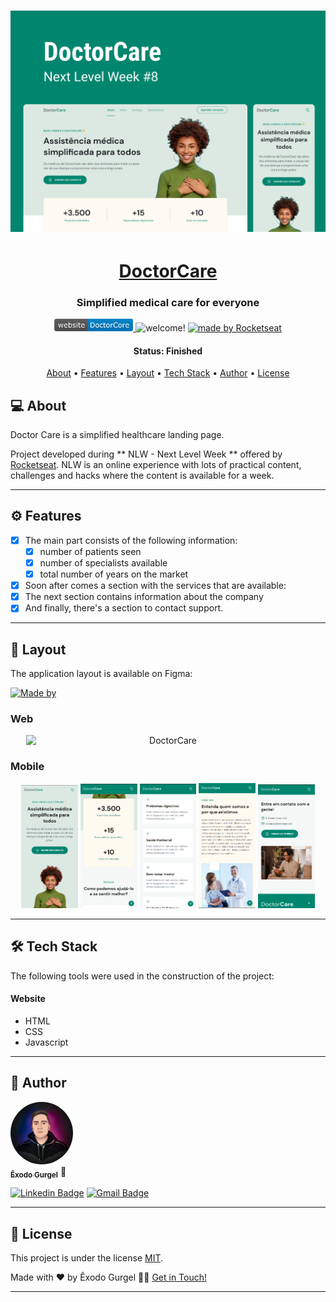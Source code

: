 
<h1 align="center">
    <img alt="DoctorCare" title="#DoctorCare" src="./prints/Capa.png" />
</h1>

<h1 align="center">
    <a href="#"> DoctorCare </a>
</h1>

<h3 align="center">  Simplified medical care for everyone
</h3>

<p align="center">

  <a href="https://exodogurgel.github.io/doctorCare/"> 
	<img alt="Website" src="./prints/website.png" height=20"> </a>
	
  <img src="https://img.shields.io/static/v1?label=PRs&message=welcome&color=49AA26&labelColor=000000" alt="welcome!" />
    

  
  <a href="https://rocketseat.com.br">
    <img alt="made by Rocketseat" src="https://img.shields.io/badge/made%20by-Rocketseat-%237519C1">
  </a>
  
</p>


<h4 align="center"> 
	 Status: Finished
</h4>

<p align="center">
 <a href="#-about">About</a> •
 <a href="#-Features">Features</a> •
 <a href="#-layout">Layout</a> • 
 <a href="#-tech-stack">Tech Stack</a> • 
 <a href="#-author">Author</a> • 
 <a href="#-license">License</a>

</p>

## 💻 About

Doctor Care is a simplified healthcare landing page.

Project developed during ** NLW - Next Level Week ** offered by [Rocketseat](https://lp.rocketseat.com.br/nlw-return). NLW is an online experience with lots of practical content, challenges and hacks where the content is available for a week.

---

## ⚙️ Features

- [x] The main part consists of the following information:
   - [x] number of patients seen
   - [x] number of specialists available
   - [x] total number of years on the market

- [x] Soon after comes a section with the services that are available:
- [x] The next section contains information about the company
- [x] And finally, there's a section to contact support.

---

## 🎨 Layout

The application layout is available on Figma:

<a href="https://www.figma.com/community/file/1102912263666619803">
  <img alt="Made by " src="https://img.shields.io/badge/Acessar%20Layout%20-Figma-%2304D361">
</a>


### Web

<p align="center" style="display: flex; align-items: flex-start; justify-content: center;">
  <img alt="DoctorCare" title="#DoctorCare" src="./prints/gifDoctorCore.gif" width="90%">


</p>


### Mobile

<p align="center">
  <img alt="DoctorCore" title="#DoctorCore" src="./prints/mobile-1.png" width="18%">
  
  <img alt="DoctorCore" title="#DoctorCore" src="./prints/mobile-2.png" width="18%">
  
  <img alt="DoctorCore" title="#DoctorCore" src="./prints/mobile-3.png" width="18%">
  
  <img alt="DoctorCore" title="#DoctorCore" src="./prints/mobile-4.png" width="18%">
  
  <img alt="DoctorCore" title="#DoctorCore" src="./prints/mobile-5.png" width="18%">

</p>

---

## 🛠 Tech Stack

The following tools were used in the construction of the project:

#### **Website** 

-   HTML
-   CSS
-   Javascript


---
## 🦸 Author

<a href="https://blog.rocketseat.com.br/author/exodo/">
 <img style="border-radius: 50%;" src="https://github.com/exodogurgel/exodogurgel/blob/main/images/b11993be-e073-4a30-adae-2fee655ccdd5.png?raw=true" width="100px;" alt="Êxodo Gurgel"/> 
 <br />
 <sub><b>Êxodo Gurgel</b></sub></a> <a href="https://blog.rocketseat.com.br/author/exodo/" title="Rocketseat"></a> 🚀
 <br />

[![Linkedin Badge](https://img.shields.io/badge/-Exodo-blue?style=flat-square&logo=Linkedin&logoColor=white&link=https://www.linkedin.com/in/exodo-gurgel/)](https://www.linkedin.com/in/exodo-gurgel/) 
[![Gmail Badge](https://img.shields.io/badge/-exodowellis@gmail.com-c14438?style=flat-square&logo=Gmail&logoColor=white&link=mailto:exodowellis@gmail.com)](mailto:exodowellis@gmail.com)

---

## 📝 License

This project is under the license [MIT](./LICENSE).

Made with ❤️ by Êxodo Gurgel 👋🏽 [Get in Touch!](Https://www.linkedin.com/in/exodo-gurgel/)

---
